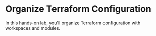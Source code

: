 # Organize Terraform Configuration

In this hands-on lab, you'll organize Terraform configuration with workspaces
and modules.
